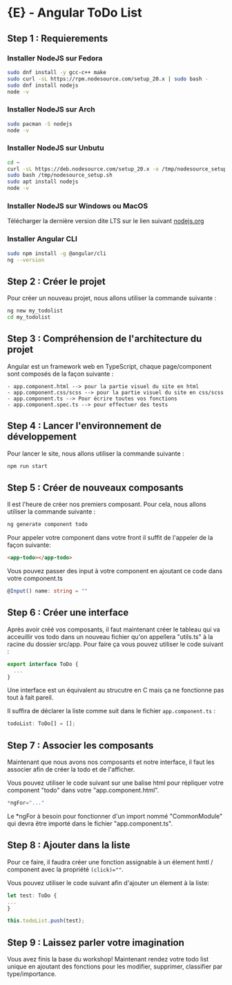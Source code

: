 # {E} - Angular ToDo List

## Step 1 : Requierements

### Installer NodeJS sur Fedora

```bash
sudo dnf install -y gcc-c++ make
sudo curl -sL https://rpm.nodesource.com/setup_20.x | sudo bash - 
sudo dnf install nodejs
node -v
```

### Installer NodeJS sur Arch

```bash
sudo pacman -S nodejs
node -v
```

### Installer NodeJS sur Unbutu

```bash
cd ~
curl -sL https://deb.nodesource.com/setup_20.x -o /tmp/nodesource_setup.sh
sudo bash /tmp/nodesource_setup.sh
sudo apt install nodejs
node -v
```

### Installer NodeJS sur Windows ou MacOS

Télécharger la dernière version dite LTS sur le lien suivant [nodejs.org](https://nodejs.org/en)

### Installer Angular CLI

```bash
sudo npm install -g @angular/cli
ng --version
```

## Step 2 : Créer le projet

Pour créer un nouveau projet, nous allons utiliser la commande suivante :

```bash
ng new my_todolist
cd my_todolist
```

## Step 3 : Compréhension de l'architecture du projet

Angular est un framework web en TypeScript, chaque page/component sont composés de la façon suivante :

```
- app.component.html --> pour la partie visuel du site en html
- app.component.css/scss --> pour la partie visuel du site en css/scss
- app.component.ts --> Pour écrire toutes vos fonctions
- app.component.spec.ts --> pour effectuer des tests
```

## Step 4 : Lancer l'environnement de développement

Pour lancer le site, nous allons utiliser la commande suivante :

```bash
npm run start
```

## Step 5 : Créer de nouveaux composants

Il est l'heure de créer nos premiers composant. Pour cela, nous allons utiliser la commande suivante :

```bash
ng generate component todo
```

Pour appeler votre component dans votre front il suffit de l'appeler de la façon suivante:

```html
<app-todo></app-todo>
```

Vous pouvez passer des input à votre component en ajoutant ce code dans votre component.ts

```TypeScript
@Input() name: string = ""
```

## Step 6 : Créer une interface

Après avoir créé vos composants, il faut maintenant créer le tableau qui va acceuillir vos todo dans un nouveau fichier qu'on appellera "utils.ts" à la racine du dossier src/app.
Pour faire ça vous pouvez utiliser le code suivant :

```TypeScript
export interface ToDo {
  ...
}
```

Une interface est un équivalent au strucutre en C mais ça ne fonctionne pas tout à fait pareil.

Il suffira de déclarer la liste comme suit dans le fichier ``app.component.ts`` :

```TypeScript
todoList: ToDo[] = [];
```

## Step 7 : Associer les composants

Maintenant que nous avons nos composants et notre interface, il faut les associer afin de créer la todo et de l'afficher.

Vous pouvez utiliser le code suivant sur une balise html pour répliquer votre component "todo" dans votre "app.component.html".

```TypeScript
*ngFor="..."
```
Le *ngFor à besoin pour fonctionner d'un import nommé "CommonModule" qui devra être importé dans le fichier "app.component.ts".

## Step 8 : Ajouter dans la liste

Pour ce faire, il faudra créer une fonction assignable à un élement hmtl / component avec la propriété ``(click)=""``.

Vous pouvez utiliser le code suivant afin d'ajouter un élement à la liste:

```TypeScript
let test: ToDo {
...
}

this.todoList.push(test);
```

## Step 9 : Laissez parler votre imagination

Vous avez finis la base du workshop! Maintenant rendez votre todo list unique en ajoutant des fonctions pour les modifier, supprimer, classifier par type/importance.
